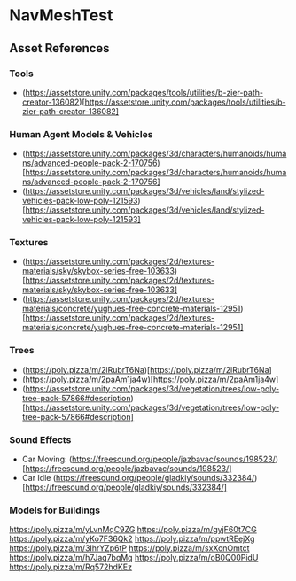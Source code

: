 # NavMeshTest

## Asset References

### Tools
* (https://assetstore.unity.com/packages/tools/utilities/b-zier-path-creator-136082)[https://assetstore.unity.com/packages/tools/utilities/b-zier-path-creator-136082]

### Human Agent Models & Vehicles
* (https://assetstore.unity.com/packages/3d/characters/humanoids/humans/advanced-people-pack-2-170756)[https://assetstore.unity.com/packages/3d/characters/humanoids/humans/advanced-people-pack-2-170756]
* (https://assetstore.unity.com/packages/3d/vehicles/land/stylized-vehicles-pack-low-poly-121593)[https://assetstore.unity.com/packages/3d/vehicles/land/stylized-vehicles-pack-low-poly-121593]

### Textures
* (https://assetstore.unity.com/packages/2d/textures-materials/sky/skybox-series-free-103633)[https://assetstore.unity.com/packages/2d/textures-materials/sky/skybox-series-free-103633]
* (https://assetstore.unity.com/packages/2d/textures-materials/concrete/yughues-free-concrete-materials-12951)[https://assetstore.unity.com/packages/2d/textures-materials/concrete/yughues-free-concrete-materials-12951]

### Trees
* (https://poly.pizza/m/2lRubrT6Na)[https://poly.pizza/m/2lRubrT6Na]
* (https://poly.pizza/m/2paAm1ja4w)[https://poly.pizza/m/2paAm1ja4w]
* (https://assetstore.unity.com/packages/3d/vegetation/trees/low-poly-tree-pack-57866#description)[https://assetstore.unity.com/packages/3d/vegetation/trees/low-poly-tree-pack-57866#description]

### Sound Effects
* Car Moving: (https://freesound.org/people/jazbavac/sounds/198523/)[https://freesound.org/people/jazbavac/sounds/198523/]
* Car Idle (https://freesound.org/people/gladkiy/sounds/332384/)[https://freesound.org/people/gladkiy/sounds/332384/]

### Models for Buildings
https://poly.pizza/m/yLvnMqC9ZG
https://poly.pizza/m/gyjF60t7CG
https://poly.pizza/m/yKo7F36Qk2
https://poly.pizza/m/ppwtREejXg
https://poly.pizza/m/3IhrYZp6tP
https://poly.pizza/m/sxXonOmtct
https://poly.pizza/m/h7Jaq7bqMq
https://poly.pizza/m/oB0Q00PidU
https://poly.pizza/m/Rq572hdKEz

